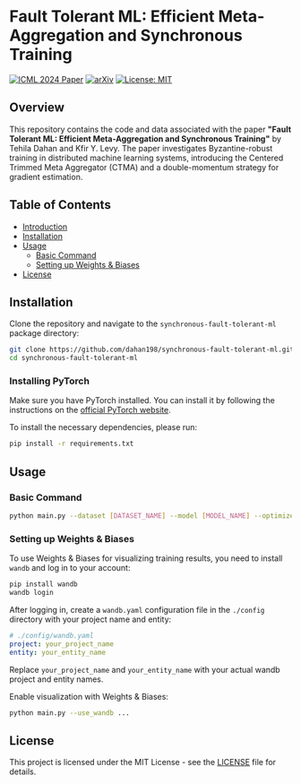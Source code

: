 # Fault Tolerant ML: Efficient Meta-Aggregation and Synchronous Training

[![ICML 2024 Paper](https://img.shields.io/badge/ICML%202024-Paper-blue)]()
[![arXiv](https://img.shields.io/badge/arXiv-2207.14287v1-B31B1B.svg)](https://arxiv.org/abs/2405.14759)
[![License: MIT](https://img.shields.io/badge/License-MIT-yellow.svg)](https://opensource.org/licenses/MIT)

## Overview

This repository contains the code and data associated with the paper **"Fault Tolerant ML: Efficient Meta-Aggregation and Synchronous Training"** by Tehila Dahan and Kfir Y. Levy. The paper investigates Byzantine-robust training in distributed machine learning systems, introducing the Centered Trimmed Meta Aggregator (CTMA) and a double-momentum strategy for gradient estimation.

## Table of Contents

- [Introduction](#introduction)
- [Installation](#installation)
- [Usage](#usage)
  - [Basic Command](#basic-command)
  - [Setting up Weights & Biases](#setting-up-weights--biases)
- [License](#license)

## Installation

Clone the repository and navigate to the `synchronous-fault-tolerant-ml` package directory:

```bash
git clone https://github.com/dahan198/synchronous-fault-tolerant-ml.git
cd synchronous-fault-tolerant-ml
```

### Installing PyTorch

Make sure you have PyTorch installed. You can install it by following the instructions on the [official PyTorch website](https://pytorch.org/get-started/locally/).


To install the necessary dependencies, please run:

```bash
pip install -r requirements.txt
```

## Usage

### Basic Command

```bash
python main.py --dataset [DATASET_NAME] --model [MODEL_NAME] --optimizer [OPTIMIZER_NAME] --iterations_num [NUM] --eval_interval [NUM] --learning_rate [LR] --batch_size [SIZE] --seed [SEED]
```

### Setting up Weights & Biases

To use Weights & Biases for visualizing training results, you need to install `wandb` and log in to your account:

```bash
pip install wandb
wandb login
```

After logging in, create a `wandb.yaml` configuration file in the `./config` directory with your project name and entity:

```yaml
# ./config/wandb.yaml
project: your_project_name
entity: your_entity_name
```

Replace `your_project_name` and `your_entity_name` with your actual wandb project and entity names.


Enable visualization with Weights & Biases:

```bash
python main.py --use_wandb ...
```

## License

This project is licensed under the MIT License - see the [LICENSE](LICENSE) file for details.

